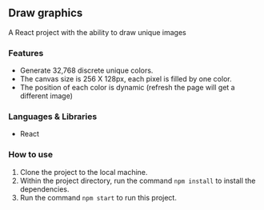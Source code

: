 ## Draw graphics

A React project with the ability to draw unique images

### Features

- Generate 32,768 discrete unique colors.
- The canvas size is 256 X 128px, each pixel is filled by one color.
- The position of each color is dynamic (refresh the page will get a different image)

### Languages & Libraries

- React

### How to use

1. Clone the project to the local machine.
2. Within the project directory, run the command `npm install` to install the dependencies.
3. Run the command `npm start` to run this project.
